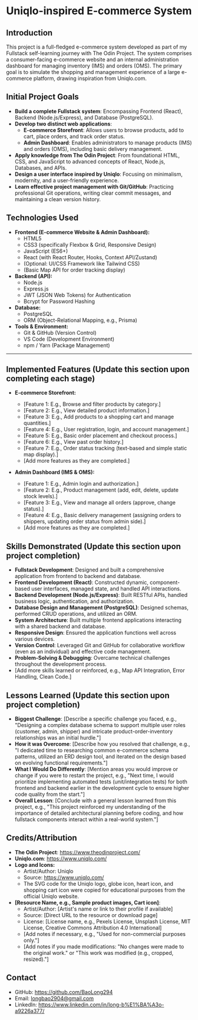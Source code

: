# Uniqlo-inspired E-commerce System

## Introduction

This project is a full-fledged e-commerce system developed as part of my Fullstack self-learning journey with The Odin Project. The system comprises a consumer-facing e-commerce website and an internal administration dashboard for managing inventory (IMS) and orders (OMS). The primary goal is to simulate the shopping and management experience of a large e-commerce platform, drawing inspiration from Uniqlo.com.

## Initial Project Goals

- **Build a complete Fullstack system**: Encompassing Frontend (React), Backend (Node.js/Express), and Database (PostgreSQL).
- **Develop two distinct web applications**:
  - **E-commerce Storefront**: Allows users to browse products, add to cart, place orders, and track order status.
  - **Admin Dashboard**: Enables administrators to manage products (IMS) and orders (OMS), including basic delivery management.
- **Apply knowledge from The Odin Project**: From foundational HTML, CSS, and JavaScript to advanced concepts of React, Node.js, Databases, and APIs.
- **Design a user interface inspired by Uniqlo**: Focusing on minimalism, modernity, and a user-friendly experience.
- **Learn effective project management with Git/GitHub**: Practicing professional Git operations, writing clear commit messages, and maintaining a clean version history.

## Technologies Used

- **Frontend (E-commerce Website & Admin Dashboard):**
  - HTML5
  - CSS3 (specifically Flexbox & Grid, Responsive Design)
  - JavaScript (ES6+)
  - React (with React Router, Hooks, Context API/Zustand)
  - (Optional: UI/CSS Framework like Tailwind CSS)
  - (Basic Map API for order tracking display)
- **Backend (API):**
  - Node.js
  - Express.js
  - JWT (JSON Web Tokens) for Authentication
  - Bcrypt for Password Hashing
- **Database:**
  - PostgreSQL
  - ORM (Object-Relational Mapping, e.g., Prisma)
- **Tools & Environment:**
  - Git & GitHub (Version Control)
  - VS Code (Development Environment)
  - npm / Yarn (Package Management)

---

## Implemented Features (Update this section upon completing each stage)

- **E-commerce Storefront:**

  - [Feature 1: E.g., Browse and filter products by category.]
  - [Feature 2: E.g., View detailed product information.]
  - [Feature 3: E.g., Add products to a shopping cart and manage quantities.]
  - [Feature 4: E.g., User registration, login, and account management.]
  - [Feature 5: E.g., Basic order placement and checkout process.]
  - [Feature 6: E.g., View past order history.]
  - [Feature 7: E.g., Order status tracking (text-based and simple static map display).]
  - [Add more features as they are completed.]

- **Admin Dashboard (IMS & OMS):**
  - [Feature 1: E.g., Admin login and authorization.]
  - [Feature 2: E.g., Product management (add, edit, delete, update stock levels).]
  - [Feature 3: E.g., View and manage all orders (approve, change status).]
  - [Feature 4: E.g., Basic delivery management (assigning orders to shippers, updating order status from admin side).]
  - [Add more features as they are completed.]

## Skills Demonstrated (Update this section upon project completion)

- **Fullstack Development**: Designed and built a comprehensive application from frontend to backend and database.
- **Frontend Development (React)**: Constructed dynamic, component-based user interfaces, managed state, and handled API interactions.
- **Backend Development (Node.js/Express)**: Built RESTful APIs, handled business logic, authentication, and authorization.
- **Database Design and Management (PostgreSQL)**: Designed schemas, performed CRUD operations, and utilized an ORM.
- **System Architecture**: Built multiple frontend applications interacting with a shared backend and database.
- **Responsive Design**: Ensured the application functions well across various devices.
- **Version Control**: Leveraged Git and GitHub for collaborative workflow (even as an individual) and effective code management.
- **Problem-Solving & Debugging**: Overcame technical challenges throughout the development process.
- [Add more skills learned or reinforced, e.g., Map API Integration, Error Handling, Clean Code.]

## Lessons Learned (Update this section upon project completion)

- **Biggest Challenge**: [Describe a specific challenge you faced, e.g., "Designing a complex database schema to support multiple user roles (customer, admin, shipper) and intricate product-order-inventory relationships was an initial hurdle."]
- **How it was Overcome**: [Describe how you resolved that challenge, e.g., "I dedicated time to researching common e-commerce schema patterns, utilized an ERD design tool, and iterated on the design based on evolving functional requirements."]
- **What I Would Do Differently**: [Mention areas you would improve or change if you were to restart the project, e.g., "Next time, I would prioritize implementing automated tests (unit/integration tests) for both frontend and backend earlier in the development cycle to ensure higher code quality from the start."]
- **Overall Lesson**: [Conclude with a general lesson learned from this project, e.g., "This project reinforced my understanding of the importance of detailed architectural planning before coding, and how fullstack components interact within a real-world system."]

## Credits/Attribution

- **The Odin Project**: https://www.theodinproject.com/
- **Uniqlo.com**: https://www.uniqlo.com/
- **Logo and Icons:**
  - Artist/Author: Uniqlo
  - Source: https://www.uniqlo.com/
  - The SVG code for the Uniqlo logo, globe icon, heart icon, and shopping cart icon were copied for educational purposes from the official Uniqlo website.
- **[Resource Name, e.g., Sample product images, Cart icon]**:
  - Artist/Author: [Artist's name or link to their profile if available]
  - Source: [Direct URL to the resource or download page]
  - License: [License name, e.g., Pexels License, Unsplash License, MIT License, Creative Commons Attribution 4.0 International]
  - [Add notes if necessary, e.g., "Used for non-commercial purposes only."]
  - [Add notes if you made modifications: "No changes were made to the original work." or "This work was modified (e.g., cropped, resized)."]

## Contact

- GitHub: https://github.com/BaoLong294
- Email: longbao2904@gmail.com
- LinkedIn: https://www.linkedin.com/in/long-b%E1%BA%A3o-a9226a377/
